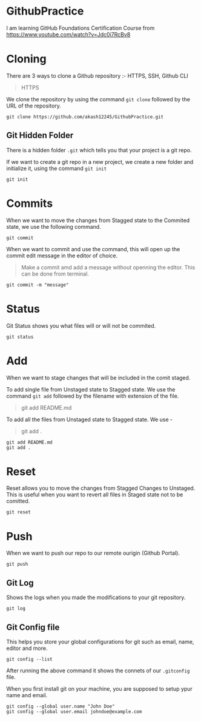 # GithubPractice

I am learning GitHub Foundations Certification Course from https://www.youtube.com/watch?v=Jdc0i7RcBv8

# Cloning

There are 3 ways to clone a Github repository :- HTTPS, SSH, Github CLI

> HTTPS

We clone the repository by using the command `git clone` followed by the URL of the repository.

```
git clone https://github.com/akash12245/GithubPractice.git
```

## Git Hidden Folder

There is a hidden folder `.git` which tells you that your project is a git repo.

If we want to create a git repo in a new project, we create a new folder and initialize it, using the command `git init`

```
git init
```

# Commits

When we want to move the changes from Stagged state to the Commited state, we use the following command.

```
git commit
```

When we want to commit and use the command, this will open up the commit edit message in the editor of choice.

> Make a commit amd add a message without openning the editor. This can be done from terminal.

```
git commit -m "message"
```


# Status

Git Status shows you what files will or will not be commited.

```
git status
```

# Add
When we want to stage changes that will be included in the comit staged.

To add single file from Unstaged state to Stagged state. We use the command `git add` followed by the filename with extension of the file.

> git add README.md

To add all the files from Unstaged state to Stagged state. We use -

> git add . 

```
git add README.md
git add . 
```

# Reset
Reset allows you to move the changes from Stagged Changes to Unstaged. This is useful when you want to revert all files in Staged state not to be comitted.

```
git reset
```

# Push

When we want to push our repo to our remote ourigin (Github Portal). 

```
git push
```

## Git Log

Shows the logs when you made the modifications to your git repository.

```
git log
```

## Git Config file

This helps you store your global configurations for git such as email, name, editor and more.

```
git config --list
```
After running the above command it shows the connets of our `.gitconfig` file.

When you first install git on your machine, you are supposed to setup ypur name and email.

```
git config --global user.name "John Doe"
git config --global user.email johndoe@example.com
```

